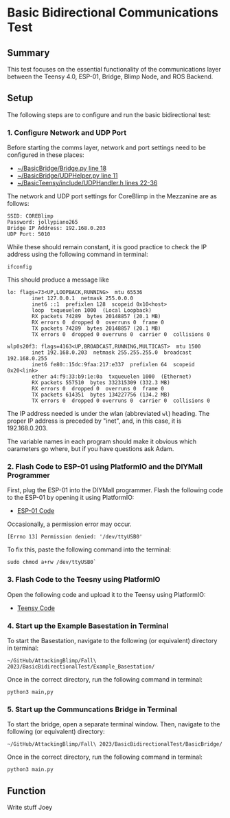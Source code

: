# Basic Bidirectional Communications Test
## Summary
This test focuses on the essential functionality of the communications layer between the Teensy 4.0, ESP-01, Bridge, Blimp Node, and ROS Backend.

## Setup
The following steps are to configure and run the basic bidirectional test:

### 1. Configure Network and UDP Port

Before starting the comms layer, network and port settings need to be configured in these places:
    
- [~/BasicBridge/Bridge.py line 18](BasicBridge/Bridge.py)
- [~/BasicBridge/UDPHelper.py line 11]()
- [~/BasicTeensy/include/UDPHandler.h lines 22-36](BasicTeensy/include/UDPHandler.h)

The network and UDP port settings for CoreBlimp in the Mezzanine are as follows:
```
SSID: COREBlimp
Password: jollypiano265
Bridge IP Address: 192.168.0.203
UDP Port: 5010
```



While these should remain constant, it is good practice to check the IP address using the following command in terminal:

```
ifconfig
```


This should produce a message like

```
lo: flags=73<UP,LOOPBACK,RUNNING>  mtu 65536
        inet 127.0.0.1  netmask 255.0.0.0
        inet6 ::1  prefixlen 128  scopeid 0x10<host>
        loop  txqueuelen 1000  (Local Loopback)
        RX packets 74289  bytes 20148857 (20.1 MB)
        RX errors 0  dropped 0  overruns 0  frame 0
        TX packets 74289  bytes 20148857 (20.1 MB)
        TX errors 0  dropped 0 overruns 0  carrier 0  collisions 0

wlp0s20f3: flags=4163<UP,BROADCAST,RUNNING,MULTICAST>  mtu 1500
        inet 192.168.0.203  netmask 255.255.255.0  broadcast 192.168.0.255
        inet6 fe80::15dc:9faa:217:e337  prefixlen 64  scopeid 0x20<link>
        ether a4:f9:33:b9:1e:0a  txqueuelen 1000  (Ethernet)
        RX packets 557510  bytes 332315309 (332.3 MB)
        RX errors 0  dropped 0  overruns 0  frame 0
        TX packets 614351  bytes 134227756 (134.2 MB)
        TX errors 0  dropped 0 overruns 0  carrier 0  collisions 0
```

The IP address needed is under the wlan (abbreviated ```wl```) heading. The proper IP address is preceded by "inet", and, in this case, it is 192.168.0.203.

The variable names in each program should make it obvious which oarameters go where, but if you have questions ask Adam.

### 2. Flash Code to ESP-01 using PlatformIO and the DIYMall Programmer

First, plug the ESP-01 into the DIYMall programmer. Flash the following code to the ESP-01 by opening it using PlatformIO:
- [ESP-01 Code](BasicESP/src/main.cpp)

Occasionally, a permission error may occur.

```[Errno 13] Permission denied: '/dev/ttyUSB0'```

To fix this, paste the following command into the terminal:
```
sudo chmod a+rw /dev/ttyUSB0`
```

### 3. Flash Code to the Teesny using PlatformIO 

Open the following code and upload it to the Teensy using PlatformIO:

- [Teensy Code](BasicTeensy/src/main.cpp)


### 4. Start up the Example Basestation in Terminal

To start the Basestation, navigate to the following (or equivalent) directory in terminal:

```
~/GitHub/AttackingBlimp/Fall\ 2023/BasicBidirectionalTest/Example_Basestation/
```

Once in the correct directory, run the following command in terminal:

```
python3 main,py
```

### 5. Start up the Communcations Bridge in Terminal

To start the bridge, open a separate terminal window. Then, navigate to the following (or equivalent) directory: 
```
~/GitHub/AttackingBlimp/Fall\ 2023/BasicBidirectionalTest/BasicBridge/
```

Once in the correct directory, run the following command in terminal:
```
python3 main.py
```

## Function

Write stuff Joey
